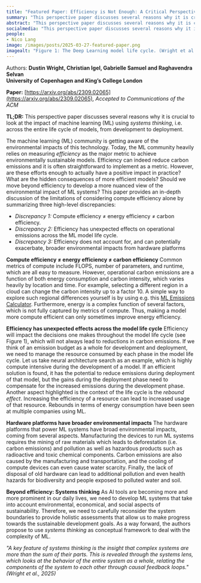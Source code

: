 ```yaml
---
title: "Featured Paper: Efficiency is Not Enough: A Critical Perspective of Environmentally Sustainable AI"
summary: "This perspective paper discusses several reasons why it is crucial to look at the impact of machine learning (ML) using systems thinking, i.e. across the entire life cycle of models, from development to deployment."
abstract: "This perspective paper discusses several reasons why it is crucial to look at the impact of machine learning (ML) using systems thinking, i.e. across the entire life cycle of models, from development to deployment."
socialmedia: "This perspective paper discusses several reasons why it is crucial to look at the impact of machine learning (ML) using systems thinking, i.e. across the entire life cycle of models, from development to deployment."
people:
- Nico Lang
image: /images/posts/2025-03-27-featured-paper.png
imagealt: "Figure 1: The Deep Learning model life cycle. (Wright et al., 2024)"
---
```


Authors: **Dustin Wright, Christian Igel, Gabrielle Samuel and Raghavendra Selvan<br />
University of Copenhagen and King’s College London**

**Paper:** [https://arxiv.org/abs/2309.02065](https://arxiv.org/abs/2309.02065), *Accepted to Communications of the ACM*

**TL;DR:** This perspective paper discusses several reasons why it is crucial to look at the impact of machine learning (ML) using *systems thinking*, i.e. across the entire life cycle of models, from development to deployment.

The machine learning (ML) community is getting aware of the environmental impacts of this technology. Today, the ML community heavily relies on measuring *efficiency* as the major metric to achieve environmentally sustainable models. Efficiency can indeed reduce carbon emissions and it is often straightforward to implement as a metric. However, are these efforts enough to actually have a positive impact in practice? What are the hidden consequences of more efficient models? Should we move beyond efficiency to develop a more nuanced view of the environmental impact of ML systems? This paper provides an in-depth discussion of the limitations of considering compute efficiency alone by summarizing three high-level discrepancies:

* *Discrepancy 1:* Compute efficiency ≠ energy efficiency ≠ carbon efficiency.
* *Discrepancy 2:* Efficiency has unexpected effects on operational emissions across the ML model life cycle.
* *Discrepancy 3:* Efficiency does not account for, and can potentially exacerbate, broader environmental impacts from hardware platforms

**Compute efficiency ≠ energy efficiency ≠ carbon efficiency**
Common metrics of compute include FLOPS, number of parameters, and runtime, which are all easy to measure. However, operational carbon emissions are a function of both energy consumption and carbon intensity, which varies heavily by location and time. For example, selecting a different region in a cloud can change the carbon intensity up to a factor 10\. A simple way to explore such regional differences yourself is by using e.g. this [ML Emissions Calculator](https://mlco2.github.io/impact/#compute). Furthermore, energy is a complex function of several factors, which is not fully captured by metrics of compute. Thus, making a model more compute efficient can only sometimes improve energy efficiency.

**Efficiency has unexpected effects across the model life cycle**
Efficiency will impact the decisions one makes throughout the model life cycle (see Figure 1), which will not always lead to reductions in carbon emissions. If we think of an emission budget as a whole for development and deployment, we need to manage the resource consumed by each phase in the model life cycle. Let us take neural architecture search as an example, which is highly compute intensive during the development of a model. If an efficient solution is found, it has the potential to reduce emissions during deployment of that model, but the gains during the deployment phase need to compensate for the increased emissions during the development phase. Another aspect highlighted is the context of the life cycle is the *rebound effect*. Increasing the efficiency of a resource can lead to increased usage of that resource. Rebounds in terms of energy consumption have been seen at multiple companies using ML.

**Hardware platforms have broader environmental impacts**
The hardware platforms that power ML systems have broad environmental impacts, coming from several aspects. Manufacturing the devices to run ML systems requires the mining of raw materials which leads to deforestation (i.e. carbon emissions) and pollution as well as hazardous products such as radioactive and toxic chemical components. Carbon emissions are also caused by the manufacturing and transportation, and the cooling of compute devices can even cause water scarcity. Finally, the lack of disposal of old hardware can lead to additional pollution and even health hazards for biodiversity and people exposed to polluted water and soil.

**Beyond efficiency: Systems thinking**
As AI tools are becoming more and more prominent in our daily lives, we need to develop ML systems that take into account environmental, economical, and social aspects of sustainability. Therefore, we need to carefully reconsider the system boundaries to provide holistic assessments that allow us to make progress towards the sustainable development goals. As a way forward, the authors propose to use *systems thinking* as conceptual framework to deal with the complexity of ML.

*"A key feature of systems thinking is the insight that complex systems are more than the sum of their parts. This is revealed through the systems lens, which looks at the behavior of the entire system as a whole, relating the components of the system to each other through causal feedback loops." (Wright et al., 2025\)*
